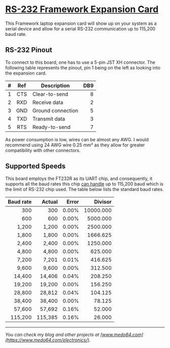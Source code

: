 [RS-232 Framework Expansion Card](https://medo64.com/rs232framecard/)
=====================================================================

This Framework laptop expansion card will show up on your system as a serial
device and allow for a serial RS-232 communication up to 115,200 baud rate.


## RS-232 Pinout

To connect to this board, one has to use a 5-pin JST XH connector. The following
table represents the pinout, pin 1 being on the left as looking into the
expansion card.

| # | Ref | Description                     | DB9 |
|--:|:---:|---------------------------------|----:|
| 1 | CTS | Clear-to-send                   |  8  |
| 2 | RXD | Receive data                    |  2  |
| 3 | GND | Ground connection               |  5  |
| 4 | TXD | Transmit data                   |  3  |
| 5 | RTS | Ready-to-send                   |  7  |

As power consumption is low, wires can be almost any AWG. I would recommend
using 24 AWG wire 0.25 mm² as they allow for greater compatibility with other
connectors.


## Supported Speeds

This board employs the FT232R as its UART chip, and consequently, it supports
all the baud rates this chip [can handle](https://ftdichip.com/Documents/AppNotes/AN232B-05_BaudRates.pdf)
up to 115,200 baud which is the limit of RS-232 chip used. The table below
lists the standard baud rates.

| Baud rate |    Actual | Error |    Divisor |
|----------:|----------:|------:|-----------:|
|       300 |       300 | 0.00% |  10000.000 |
|       600 |       600 | 0.00% |   5000.000 |
|     1,200 |     1,200 | 0.00% |   2500.000 |
|     1,800 |     1,800 | 0.00% |   1666.625 |
|     2,400 |     2,400 | 0.00% |   1250.000 |
|     4,800 |     4,800 | 0.00% |    625.000 |
|     7,200 |     7,201 | 0.01% |    416.625 |
|     9,600 |     9,600 | 0.00% |    312.500 |
|    14,400 |    14,406 | 0.04% |    208.250 |
|    19,200 |    19,200 | 0.00% |    156.250 |
|    28,800 |    28,812 | 0.04% |    104.125 |
|    38,400 |    38,400 | 0.00% |     78.125 |
|    57,600 |    57,692 | 0.16% |     52.000 |
|   115,200 |   115,385 | 0.16% |     26.000 |


---
*You can check my blog and other projects at [www.medo64.com](https://www.medo64.com/electronics/).*
